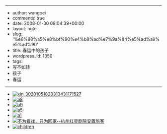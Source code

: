 - --
- author: wangpei
- comments: true
- date: 2008-01-30 08:04:39+00:00
- layout: note
- slug: '%e6%98%a5%e8%bf%90%e4%b8%ad%e7%9a%84%e5%ad%a9%e5%ad%90'
- title: 春运中的孩子
- wordpress_id: 1350
- tags:
- 写不如转
- 孩子
- 春运
- --
- [![xin_30201051820313431171527](http://pic.yupoo.com/ctb.my/06148503a562/medium.jpg)](http://www.yupoo.com/photos/view?id=ff80808117c46bd70117c9b934374901)
- [![a8](http://pic.yupoo.com/jxrwp/15661dcc17f1/medium.jpg)](http://www.yupoo.com/photos/view?id=da60e859a0ec4673a81d8b5d704c9d53)
- [![a9](http://pic.yupoo.com/jxrwp/15661dd7b4ef/medium.jpg)](http://www.yupoo.com/photos/view?id=f9ca6123070e4e8e82eb80a4923756a7)
- [![a5](http://pic.yupoo.com/jxrwp/1566153d5b1b/medium.jpg)](http://www.yupoo.com/photos/view?id=e0d72c0acb314cc4b81be81a4db31f0f)
- [![a1](http://pic.yupoo.com/jxrwp/15661536cf76/medium.jpg)](http://www.yupoo.com/photos/view?id=3db2a8c1d2454b90984a5895490adf2e)
- [![不为看戏，只为回家--杭州红星剧院安置旅客](http://pic.yupoo.com/ctb.my/608755036e6e/medium.jpg)](http://www.yupoo.com/photos/view?id=ff80808117c46b110117c8e2870579c1)
- [![children](http://i2.sinaimg.cn/dy/c/p/2008-01-29/U1366P1T1D14855928F23DT20080129224442.jpg)](http://news.sina.com.cn/c/p/2008-01-29/224414855928.shtml)
